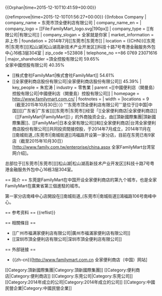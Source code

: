 {{Orphan|time=2015-12-10T10:41:59+00:00}}

{{refimprove|time=2015-12-10T01:56:27+00:00}}
{{Infobox Company 
| company_name       = 东莞市顶全便利店有限公司
| company_name_en    = 
| company_logo       = [[File:FamilyMart_logo.svg|190px]]
| company_type       = [[有限公司|有限公司]]
| company_slogan     = 全家就是你家
| market_information = 非上市
| foundation         = 2014年7月[[东莞市|东莞市]]
| location           = {{CHN}}[[东莞市|东莞市]][[松山湖|松山湖高新技术产业开发区]]科技十路7号粤港金融服务外包中心16栋3层304室
| zip_code           =523808 
| telephone_no       =+86 0769 23071616 
| major_shareholder  =頂全控股有限公司 59.65%<br>全家中國控股有限公司 40.35%
* [[株式會社FamilyMart|株式會社FamilyMart]] 54.61%
* [[全家便利商店股份有限公司|全家便利商店股份有限公司]] 45.39% 
| key_people         = 朱宏涛
| industry           = 零售業
| parent             =[[中國便利店（開曼島）控股有限公司|中國便利店（開曼島）控股有限公司]] 
| homepage           = http://www.familymart.com.cn/
| footnotes          = 
| width              = 
|locations = 9<br>（截至2015年10月30日）}}
'''东莞市顶全便利店有限公司'''是位于[[中国|中国]][[广东省|广东省]][[东莞市|东莞市]]经营「[[全家便利商店|全家便利商店]]（[[FamilyMart|FamilyMart]]）」的外商独资企业，由[[頂新國際集團|頂新國際集團]]、[[FamilyMart|日本全家有限公司]]和[[全家便利商店|台湾全家便利商店股份有限公司]]共同投资間接控股，于2014年7月成立，2014年11月在[[南城街道_(东莞市)|南城街道]]鸿福路开设第一家分店，目前在东莞已有9家店（截至2015年10月30日）<ref>[http://www.family.com.tw/enterprise/china.aspx 全家FamilyMart台湾官网介绍]</ref>。

总部位于[[东莞市|东莞市]][[松山湖|松山湖高新技术产业开发区]]科技十路7号粤港金融服务外包中心16栋3层304室。

== 简介 ==
东莞是FamilyMart在中国开设全家便利商店的第九个城市，也是全家FamilyMart在廣東省第三個進駐的城市。

第一家分店南峰中心店開設在[[南城街道_(东莞市)|南城街道]]鴻福路106号南峰中心。

== 参考资料 ==
{{reflist}}

== 相關條目 ==
* [[广州市福满家便利店有限公司|廣州市福滿家便利店有限公司]]
* [[深圳市頂全便利店有限公司|深圳市頂全便利店有限公司]]

== 外部链接 ==
* {{zh-cn}}[http://www.familymart.com.cn 全家便利商店（中国）网站]

[[Category:頂新國際集團|Category:頂新國際集團]]
[[Category:便利商店|Category:便利商店]]
[[Category:东莞公司|Category:东莞公司]]
[[Category:2014年成立的公司|Category:2014年成立的公司]]
[[Category:中國民營企業|Category:中國民營企業]]